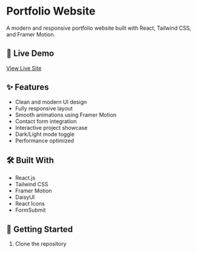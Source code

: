 # Portfolio Website

A modern and responsive portfolio website built with React, Tailwind CSS, and Framer Motion.

## 🌟 Live Demo

[View Live Site](www.mehedi-pfolio.surge.sh) <!-- Replace with your actual deployed site URL -->

## ✨ Features

- Clean and modern UI design
- Fully responsive layout
- Smooth animations using Framer Motion
- Contact form integration
- Interactive project showcase
- Dark/Light mode toggle
- Performance optimized

## 🛠️ Built With

- React.js
- Tailwind CSS
- Framer Motion
- DaisyUI
- React Icons
- FormSubmit

## 🚀 Getting Started

1. Clone the repository
